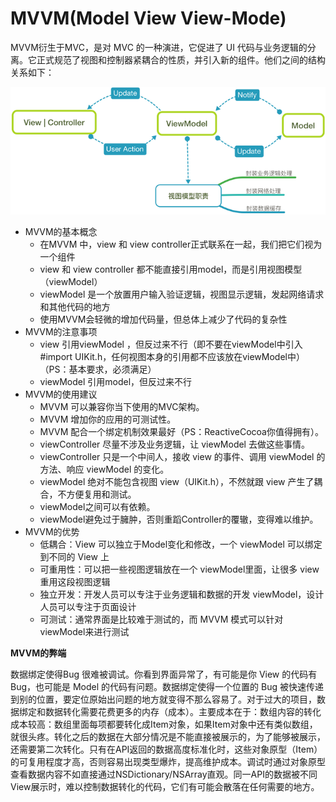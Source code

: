 # MVVM(Model View View-Mode)

MVVM衍生于MVC，是对 MVC 的一种演进，它促进了 UI 代码与业务逻辑的分离。它正式规范了视图和控制器紧耦合的性质，并引入新的组件。他们之间的结构关系如下：

<img src="../img/1874977-0fb12f6848ba6e78.png"/>

- MVVM的基本概念
    - 在MVVM 中，view 和 view controller正式联系在一起，我们把它们视为一个组件
    - view 和 view controller 都不能直接引用model，而是引用视图模型（viewModel）
    - viewModel 是一个放置用户输入验证逻辑，视图显示逻辑，发起网络请求和其他代码的地方
    - 使用MVVM会轻微的增加代码量，但总体上减少了代码的复杂性
- MVVM的注意事项
    - view 引用viewModel ，但反过来不行（即不要在viewModel中引入#import UIKit.h，任何视图本身的引用都不应该放在viewModel中）（PS：基本要求，必须满足）
    - viewModel 引用model，但反过来不行
- MVVM的使用建议 
    - MVVM 可以兼容你当下使用的MVC架构。
    - MVVM 增加你的应用的可测试性。
    - MVVM 配合一个绑定机制效果最好（PS：ReactiveCocoa你值得拥有）。
    - viewController 尽量不涉及业务逻辑，让 viewModel 去做这些事情。
    - viewController 只是一个中间人，接收 view 的事件、调用  viewModel 的方法、响应 viewModel 的变化。
    - viewModel 绝对不能包含视图 view（UIKit.h），不然就跟 view 产生了耦合，不方便复用和测试。
    - viewModel之间可以有依赖。
    - viewModel避免过于臃肿，否则重蹈Controller的覆辙，变得难以维护。
- MVVM的优势
    - 低耦合：View 可以独立于Model变化和修改，一个 viewModel 可以绑定到不同的 View 上
    - 可重用性：可以把一些视图逻辑放在一个 viewModel里面，让很多 view 重用这段视图逻辑
    - 独立开发：开发人员可以专注于业务逻辑和数据的开发 viewModel，设计人员可以专注于页面设计
    - 可测试：通常界面是比较难于测试的，而 MVVM 模式可以针对 viewModel来进行测试

**MVVM的弊端**

数据绑定使得Bug 很难被调试。你看到界面异常了，有可能是你 View 的代码有 Bug，也可能是 Model 的代码有问题。数据绑定使得一个位置的 Bug 被快速传递到别的位置，要定位原始出问题的地方就变得不那么容易了。对于过大的项目，数据绑定和数据转化需要花费更多的内存（成本）。主要成本在于：数组内容的转化成本较高：数组里面每项都要转化成Item对象，如果Item对象中还有类似数组，就很头疼。转化之后的数据在大部分情况是不能直接被展示的，为了能够被展示，还需要第二次转化。只有在API返回的数据高度标准化时，这些对象原型（Item）的可复用程度才高，否则容易出现类型爆炸，提高维护成本。调试时通过对象原型查看数据内容不如直接通过NSDictionary/NSArray直观。同一API的数据被不同View展示时，难以控制数据转化的代码，它们有可能会散落在任何需要的地方。

